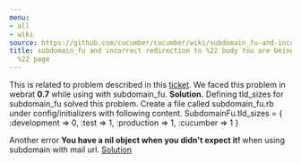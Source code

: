 ```yaml
---
menu:
- all
- wiki
source: https://github.com/cucumber/cucumber/wiki/subdomain_fu-and-incorrect-redirection-to-%22-body-You-are-being-redirected--body-%22-page/
title: subdomain_fu and incorrect redirection to %22 body You are being redirected  body
  %22 page
---
```


This is related to problem described in this [ticket](https://webrat.lighthouseapp.com/projects/10503/tickets/168-redirects-in-rails-23-not-being-followed-by-webrat). We faced this problem in webrat <b>0.7</b> while using with subdomain\_fu.
<b>Solution.</b>
Defining tld\_sizes for subdomain\_fu solved this problem.
Create a file called subdomain\_fu.rb under config/initializers with following content.
SubdomainFu.tld\_sizes = {
:development =&gt; 0, :test =&gt; 1, :production =&gt; 1, :cucumber =&gt; 1
}

Another error <b>You have a nil object when you didn't expect it! </b> when using subdomain with mail url.
[Solution](http://groups.google.com/group/cukes/browse_thread/thread/91efe1ef945ddda3/ba59cd0e7e9aa51f?lnk=gst&q=vijendra#ba59cd0e7e9aa51f)

